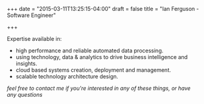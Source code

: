 +++
date = "2015-03-11T13:25:15-04:00"
draft = false
title = "Ian Ferguson - Software Engineer"

+++

Expertise available in:

* high performance and reliable automated data processing.
* using technology, data & analytics to drive business intelligence and insights.
* cloud based systems creation, deployment and management.
* scalable technology architecture design.

_feel free to contact me if you're interested in any of these things, or have any questions_
